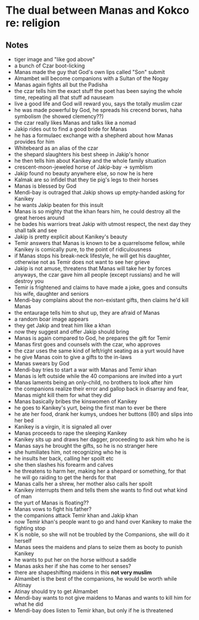 # The dual between Manas and Kokco re: religion

## Notes

- tiger image and "like god above"
- a bunch of Czar boot-licking
- Manas made the guy that God's own lips called "Son" submit
- Almambet will become companions with a Sultan of the Nogay
- Manas again fights all but the Padisha
- the czar tells him the exact stuff the poet has been saying the whole time,
  repeating all that stuff ad nauseam
- live a good life and God will reward you, says the totally muslim czar
- he was made powerful by God, he spreads his crecend borws, haha symbolism (he
  showed clemency??)
- the czar really likes Manas and talks like a nomad
- Jakip rides out to find a good bride for Manas
- he has a formulaec exchange with a shepherd about how Manas provides for him
- Whitebeard as an alias of the czar
- the shepard slaughters his best sheep in Jakip's honor
- he then tells him about Kanikey and the whole family situation
- crescent-moon-jeweled horse of Jakip-bay -> symblism
- Jakip found no beauty anywhere else, so now he is here
- Kalmak are so infidel that they tie pig's legs to their horses
- Manas is blessed by God
- Mendi-bay is outraged that Jakip shows up empty-handed asking for Kanikey
- he wants Jakip beaten for this insult
- Manas is so mighty that the khan fears him, he could destroy all the great
  heroes around
- he bades his warriors treat Jakip with utmost respect, the next day they
  shall talk and see 
- Jakip is pretty explicit about Kanikey's beauty
- Temir answers that Manas is known to be a quarrelsome fellow, while Kanikey
  is comically pure, to the point of ridiculousness
- if Manas stops his break-neck lifestyle, he will get his daughter, otherwise
  not as Temir does not want to see her grieve
- Jakip is not amuse, threatens that Manas will take her by forces anyways, the
  czar gave him all people (except russians) and he will destroy you
- Temir is frightened and claims to have made a joke, goes and consults his
  wife, daughter and seniors
- Mendi-bay complains about the non-existant gifts, then claims he'd kill Manas
- the entaurage tells him to shut up, they are afraid of Manas
- a random boar image appears
- they get Jakip and treat him like a khan
- now they suggest and offer Jakip should bring 
- Manas is again compared to God, he prepares the gift for Temir
- Manas first goes and counsels with the czar, who approves
- the czar uses the same kind of left/right seating as a yurt would have
- he give Manas coin to give a gifts to the in-laws
- Manas swears by God
- Mendi-bay tries to start a war with Manas and Temir khan
- Manas is left outside while the 40 companions are invited into a yurt
- Manas laments being an only-child, no brothers to look after him
- the companions realize their error and gallop back in disarray and fear,
  Manas might kill them for what they did
- Manas basically bribes the kinswomen of Kanikey
- he goes to Kanikey's yurt, being the first man to ever be there
- he ate her food, drank her kumys, undoes her buttons (80) and slips into her
  bed
- Kanikey is a virgin, it is signaled all over
- Manas proceeds to rape the sleeping Kanikey
- Kanikey sits up and draws her dagger, proceeding to ask him who he is
- Manas says he brought the gifts, so he is no stranger here
- she humiliates him, not recognizing who he is
- he insults her back, calling her spoilt etc
- she then slashes his forearm and calves
- he threatens to harm her, making her a shepard or something, for that he will
  go raiding to get the herds for that
- Manas calls her a shrew, her mother also calls her spoilt
- Kanikey interrupts them and tells them she wants to find out what kind of man
- the yurt of Manas is floating??
- Manas vows to fight his father?
- the companions attack Temir khan and Jakip khan
- now Temir khan's people want to go and hand over Kanikey to make the fighting
  stop
- K is noble, so she will not be troubled by the Companions, she will do it
  herself
- Manas sees the maidens and plans to seize them as booty to punish Kanikey
- he wants to put her on the horse without a saddle
- Manas asks her if she has come to her senses?
- there are shapeshifting maidens in this __not very muslim__
- Almambet is the best of the companions, he would be worth while Altinay
- Atinay should try to get Almambet
- Mendi-bay wants to not give maidens to Manas and wants to kill him for what
  he did
- Mendi-bay does listen to Temir khan, but only if he is threatened

